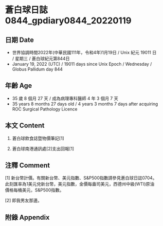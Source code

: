 [_metadata_:encoding]: - "utf-8"
[_metadata_:language]: - "zh-Hant-TW"
[_metadata_:fileformat]: - "markdown"
[_metadata_:MIME_type]: - "text/plain"
[_metadata_:markdown_version]: - "commonmark version 0.30"
[_metadata_:markdown_spec]: - "https://spec.commonmark.org/0.30/"

# 蒼白球日誌0844_gpdiary0844_20220119 #

## 日期 Date ##

* 世界協調時間2022年(中華民國111年，令和4年)1月19日 / Unix 紀元 19011 日 / 星期三 / 蒼白球紀元第844日
* January 19, 2022 (UTC) / 19011 days since Unix Epoch / Wednesday / Globus Pallidum day 844

## 年齡 Age ##

* 35 歲 8 個月 27 天 / 成為病理專科醫師 4 年 3 個月 7 天
* 35 years 8 months 27 days old / 4 years 3 months 7 days after acquiring ROC Surgical Pathology Licence

## 本文 Content ##

1. 蒼白球飲食誌暨物價筆記[1]

    
2. 蒼白球南港通訊處[2]支出回報[1]

    

## 注釋 Comment ##

[1] 新台幣計價。有關新台幣、美元指數、S&P500指數請參見蒼白球日誌0704。此刻匯率為1美元兌新台幣，美元指數，金價每盎司美元，西德州中級(WTI)原油價格每桶美元，S&P500指數。


[2] 即我男友那邊。



## 附錄 Appendix ##

